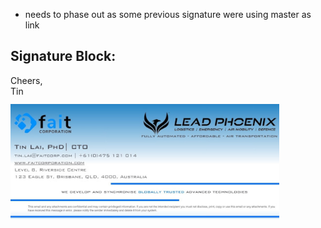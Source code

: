 - needs to phase out as some previous signature were using master as link

## Signature Block:

Cheers,<br>
Tin
<br>
<img alt="" src="https://raw.githubusercontent.com/soraxas/assets/34bb4b8de8985f49acabc65f95c775235ea94287/fait/signature-block-cto.jpg" style="max-width:430px;margin-top:12px;margin-bottom:12px"/>
